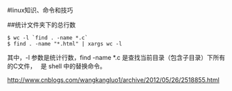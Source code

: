 #linux知识、命令和技巧

##统计文件夹下的总行数

	$ wc -l `find . -name *.c`
	$ find . -name "*.html" | xargs wc -l

其中，-l 参数是统计行数，find -name *.c 是查找当前目录（包含子目录）下所有的C文件，` ` 是 shell 中的替换命令。

<http://www.cnblogs.com/wangkangluo1/archive/2012/05/26/2518855.html>
